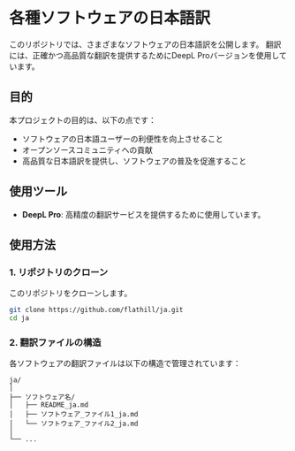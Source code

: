 # 各種ソフトウェアの日本語訳

このリポジトリでは、さまざまなソフトウェアの日本語訳を公開します。
翻訳には、正確かつ高品質な翻訳を提供するためにDeepL Proバージョンを使用しています。

## 目的

本プロジェクトの目的は、以下の点です：
- ソフトウェアの日本語ユーザーの利便性を向上させること
- オープンソースコミュニティへの貢献
- 高品質な日本語訳を提供し、ソフトウェアの普及を促進すること

## 使用ツール

- **DeepL Pro**: 高精度の翻訳サービスを提供するために使用しています。

## 使用方法

### 1. リポジトリのクローン

このリポジトリをクローンします。

```bash
git clone https://github.com/flathill/ja.git
cd ja
```

### 2. 翻訳ファイルの構造

各ソフトウェアの翻訳ファイルは以下の構造で管理されています：

```
ja/
│
├── ソフトウェア名/
│   ├── README_ja.md
│   ├── ソフトウェア_ファイル1_ja.md
│   └── ソフトウェア_ファイル2_ja.md
│
└── ...
```
